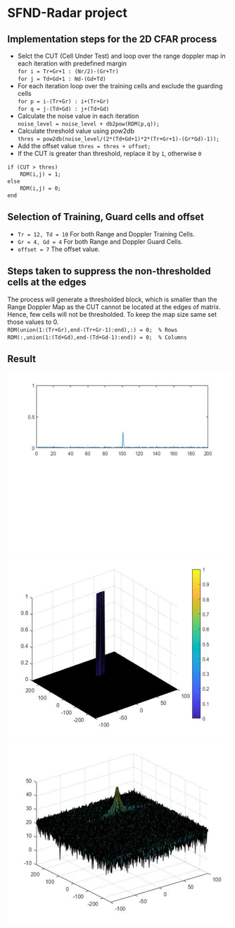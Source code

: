 # SFND-Radar project

## Implementation steps for the 2D CFAR process
* Selct the CUT (Cell Under Test) and loop over the range doppler map in each iteration with predefined margin <br>
`for i = Tr+Gr+1 : (Nr/2)-(Gr+Tr)`<br>
`for j = Td+Gd+1 : Nd-(Gd+Td)`
* For each iteration loop over the training cells and exclude the guarding cells <br>
`for p = i-(Tr+Gr) : i+(Tr+Gr)`<br>
`for q = j-(Td+Gd) : j+(Td+Gd)`
* Calculate the noise value in each iteration <br>
`noise_level = noise_level + db2pow(RDM(p,q));`
* Calculate threshold value using pow2db<br>
`thres = pow2db(noise_level/(2*(Td+Gd+1)*2*(Tr+Gr+1)-(Gr*Gd)-1));`
* Add the offset value
`thres = thres + offset;`
* If the CUT is greater than threshold, replace it by `1`, otherwise `0` <br>
```
if (CUT > thres)
	RDM(i,j) = 1;
else
	RDM(i,j) = 0;
end
```
## Selection of Training, Guard cells and offset
* `Tr = 12, Td = 10` For both Range and Doppler Training Cells.
* `Gr = 4, Gd = 4` For both Range and Doppler Guard Cells.
* `offset = 7` The offset value.

## Steps taken to suppress the non-thresholded cells at the edges
The process will generate a thresholded block, which is smaller than the Range Doppler Map as the CUT cannot be located at the edges of matrix. Hence, few cells will not be thresholded. To keep the map size same set those values to 0. <br>
`RDM(union(1:(Tr+Gr),end-(Tr+Gr-1):end),:) = 0;  % Rows`<br>
`RDM(:,union(1:(Td+Gd),end-(Td+Gd-1):end)) = 0;  % Columns`

## Result
<img src="Results/FFT.jpg" width="779" height="414"/>
<img src="Results/CFAR.jpg" width="779" height="414"/>
<img src="Results/RangeDoppler.jpg" width="779" height="414"/>
